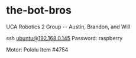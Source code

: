 # the-bot-bros
UCA Robotics 2 Group -- Austin, Brandon, and Will

ssh ubuntu@192.168.0.145
Password: raspberry

Motor: Pololu Item #4754
